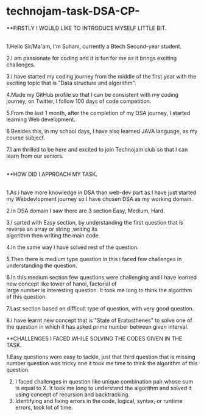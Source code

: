 # technojam-task-DSA-CP-

**FIRSTLY I WOULD LIKE TO INTRODUCE MYSELF LITTLE BIT.


<br>1.Hello Sir/Ma'am, I'm Suhani, currently a Btech Second-year student.</br>

2.I am passionate for coding and it is fun for me as it brings exciting challenges.

3.I have started my coding journey from the middle of the first year with the exciting topic that is "Data structure and algorithm".

4.Made my GitHub profile so that I can be consistent with my coding journey, on Twitter, I follow 100 days of code competition.

5.From the last 1 month, after the completion of my DSA journey, I started learning Web development.

6.Besides this, in my school days, I have also learned JAVA language, as my course subject.

7.I am thrilled to be here and excited to join Technojam club so that I can learn from our seniors.


<br>**HOW DID I APPROACH MY TASK.</br>


<br>1.As i have more knowledge in DSA  than web-dev part as I have just started my Webdevlopment journey so I have chosen DSA as my working domain.</br>

2.In DSA domain I saw there are 3 section Easy, Medium, Hard.

3.I sarted  with Easy section, by understanding the first question that is reverse an array or string ,writing its     
   algorithm then writing the main code.

4.In the same way I have solved rest of the question. 

5.Then there is medium type question in this i faced few challenges in understanding the question.

6.In this medium section few questions were challenging and I have learned new concept like tower of hanoi, factorial of   
   large number is interesting question. It took me long to think the algorithm of this question.

7.Last section based on difficult type of question, with very good question.

8.I have learnt new concept that is "State of      Eratosthenes" to solve one of the question in which it has asked prime number between given interval.


**CHALLENGES I FACED WHILE SOLVING THE CODES GIVEN IN THE TASK.

1.Easy questions were easy to tackle, just that third question that is missing number question was tricky one it took me time to think the algorithm of this question.

2. I faced challenges in question like unique combination pair whose sum is equal to X. It took me long to understand the algorithm and solved it using concept of recursion and backtracking.
3. Identifying and fixing errors in the code, logical, syntax, or runtime errors, took lot of time.














